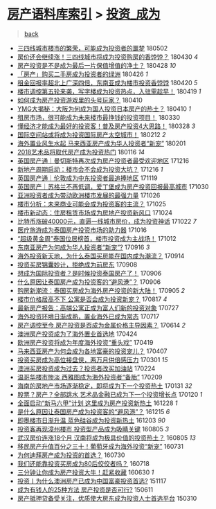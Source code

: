 [房产语料库索引](../../README.md)  > [投资_成为](投资_成为.md)
====
> [back](../README.md)

- [三四线城市楼市的繁荣，可能成为投资者的噩梦](http://jkwz.applinzi.com/ittc/7098456298209412103.html#%E4%B8%89%E5%9B%9B%E7%BA%BF%E5%9F%8E%E5%B8%82%E6%A5%BC%E5%B8%82%E7%9A%84%E7%B9%81%E8%8D%A3%EF%BC%8C%E5%8F%AF%E8%83%BD%E6%88%90%E4%B8%BA%E6%8A%95%E8%B5%84%E8%80%85%E7%9A%84%E5%99%A9%E6%A2%A6) 180502  
- [房价还会继续涨！三四线城市将成为投资购房的香饽饽？](http://jkwz.applinzi.com/ittc/7096994900975551505.html#%E6%88%BF%E4%BB%B7%E8%BF%98%E4%BC%9A%E7%BB%A7%E7%BB%AD%E6%B6%A8%EF%BC%81%E4%B8%89%E5%9B%9B%E7%BA%BF%E5%9F%8E%E5%B8%82%E5%B0%86%E6%88%90%E4%B8%BA%E6%8A%95%E8%B5%84%E8%B4%AD%E6%88%BF%E7%9A%84%E9%A6%99%E9%A5%BD%E9%A5%BD%EF%BC%9F) 180430 *4* 
- [房产投资是不是成为最后一片保值增值的净土？](http://jkwz.applinzi.com/ittc/7097029101363921926.html#%E6%88%BF%E4%BA%A7%E6%8A%95%E8%B5%84%E6%98%AF%E4%B8%8D%E6%98%AF%E6%88%90%E4%B8%BA%E6%9C%80%E5%90%8E%E4%B8%80%E7%89%87%E4%BF%9D%E5%80%BC%E5%A2%9E%E5%80%BC%E7%9A%84%E5%87%80%E5%9C%9F%EF%BC%9F) 180428 *10* 
- [「房产」购买二手房成为投资者的绿洲](http://jkwz.applinzi.com/ittc/7096208863357568011.html#%E3%80%8C%E6%88%BF%E4%BA%A7%E3%80%8D%E8%B4%AD%E4%B9%B0%E4%BA%8C%E6%89%8B%E6%88%BF%E6%88%90%E4%B8%BA%E6%8A%95%E8%B5%84%E8%80%85%E7%9A%84%E7%BB%BF%E6%B4%B2) 180426 *1* 
- [租金回报率超北上广深四倍，东南亚成为楼市投资香饽饽](http://jkwz.applinzi.com/ittc/7094120245432419338.html#%E7%A7%9F%E9%87%91%E5%9B%9E%E6%8A%A5%E7%8E%87%E8%B6%85%E5%8C%97%E4%B8%8A%E5%B9%BF%E6%B7%B1%E5%9B%9B%E5%80%8D%EF%BC%8C%E4%B8%9C%E5%8D%97%E4%BA%9A%E6%88%90%E4%B8%BA%E6%A5%BC%E5%B8%82%E6%8A%95%E8%B5%84%E9%A6%99%E9%A5%BD%E9%A5%BD) 180420 *5* 
- [楼市调控第五轮来袭，写字楼成为投资热点，入驻需趁早！](http://jkwz.applinzi.com/ittc/7093638983513015307.html#%E6%A5%BC%E5%B8%82%E8%B0%83%E6%8E%A7%E7%AC%AC%E4%BA%94%E8%BD%AE%E6%9D%A5%E8%A2%AD%EF%BC%8C%E5%86%99%E5%AD%97%E6%A5%BC%E6%88%90%E4%B8%BA%E6%8A%95%E8%B5%84%E7%83%AD%E7%82%B9%EF%BC%8C%E5%85%A5%E9%A9%BB%E9%9C%80%E8%B6%81%E6%97%A9%EF%BC%81) 180419 *1* 
- [如何成为房产投资游戏里的头号玩家？](http://jkwz.applinzi.com/ittc/7090419767108437009.html#%E5%A6%82%E4%BD%95%E6%88%90%E4%B8%BA%E6%88%BF%E4%BA%A7%E6%8A%95%E8%B5%84%E6%B8%B8%E6%88%8F%E9%87%8C%E7%9A%84%E5%A4%B4%E5%8F%B7%E7%8E%A9%E5%AE%B6%EF%BC%9F) 180410  
- [YMG大揭秘：大阪为何成为国人投资日本房产的热土？](http://jkwz.applinzi.com/ittc/7090335784676885511.html#YMG%E5%A4%A7%E6%8F%AD%E7%A7%98%EF%BC%9A%E5%A4%A7%E9%98%AA%E4%B8%BA%E4%BD%95%E6%88%90%E4%B8%BA%E5%9B%BD%E4%BA%BA%E6%8A%95%E8%B5%84%E6%97%A5%E6%9C%AC%E6%88%BF%E4%BA%A7%E7%9A%84%E7%83%AD%E5%9C%9F%EF%BC%9F) 180410 *1* 
- [租房市场，很可能成为未来楼市最挣钱的投资项目！](http://jkwz.applinzi.com/ittc/7086185199815885831.html#%E7%A7%9F%E6%88%BF%E5%B8%82%E5%9C%BA%EF%BC%8C%E5%BE%88%E5%8F%AF%E8%83%BD%E6%88%90%E4%B8%BA%E6%9C%AA%E6%9D%A5%E6%A5%BC%E5%B8%82%E6%9C%80%E6%8C%A3%E9%92%B1%E7%9A%84%E6%8A%95%E8%B5%84%E9%A1%B9%E7%9B%AE%EF%BC%81) 180330  
- [懂经济才能成为最好的投资客！普及房产投资4大思路！](http://jkwz.applinzi.com/ittc/7085458530230600715.html#%E6%87%82%E7%BB%8F%E6%B5%8E%E6%89%8D%E8%83%BD%E6%88%90%E4%B8%BA%E6%9C%80%E5%A5%BD%E7%9A%84%E6%8A%95%E8%B5%84%E5%AE%A2%EF%BC%81%E6%99%AE%E5%8F%8A%E6%88%BF%E4%BA%A7%E6%8A%95%E8%B5%844%E5%A4%A7%E6%80%9D%E8%B7%AF%EF%BC%81) 180328 *3* 
- [国际空间站或将成为投资国际房产太空城市！](http://jkwz.applinzi.com/ittc/7069149475312763914.html#%E5%9B%BD%E9%99%85%E7%A9%BA%E9%97%B4%E7%AB%99%E6%88%96%E5%B0%86%E6%88%90%E4%B8%BA%E6%8A%95%E8%B5%84%E5%9B%BD%E9%99%85%E6%88%BF%E4%BA%A7%E5%A4%AA%E7%A9%BA%E5%9F%8E%E5%B8%82%EF%BC%81) 180212 *2* 
- [海外置业风生水起 马来西亚房产成为华人投资者“新宠”](http://jkwz.applinzi.com/ittc/7065128563357778955.html#%E6%B5%B7%E5%A4%96%E7%BD%AE%E4%B8%9A%E9%A3%8E%E7%94%9F%E6%B0%B4%E8%B5%B7+%E9%A9%AC%E6%9D%A5%E8%A5%BF%E4%BA%9A%E6%88%BF%E4%BA%A7%E6%88%90%E4%B8%BA%E5%8D%8E%E4%BA%BA%E6%8A%95%E8%B5%84%E8%80%85%E2%80%9C%E6%96%B0%E5%AE%A0%E2%80%9D) 180201  
- [2018艺术品将取代房产成为投资热门](http://jkwz.applinzi.com/ittc/7059252262726009873.html#2018%E8%89%BA%E6%9C%AF%E5%93%81%E5%B0%86%E5%8F%96%E4%BB%A3%E6%88%BF%E4%BA%A7%E6%88%90%E4%B8%BA%E6%8A%95%E8%B5%84%E7%83%AD%E9%97%A8) 180116 *14* 
- [英国房产通｜曼切斯特再次成为房产投资者最受欢迎地区](http://jkwz.applinzi.com/ittc/7047773762739504144.html#%E8%8B%B1%E5%9B%BD%E6%88%BF%E4%BA%A7%E9%80%9A%EF%BD%9C%E6%9B%BC%E5%88%87%E6%96%AF%E7%89%B9%E5%86%8D%E6%AC%A1%E6%88%90%E4%B8%BA%E6%88%BF%E4%BA%A7%E6%8A%95%E8%B5%84%E8%80%85%E6%9C%80%E5%8F%97%E6%AC%A2%E8%BF%8E%E5%9C%B0%E5%8C%BA) 171216  
- [新地产周期启动：楼市会不会成为投资大坑？](http://jkwz.applinzi.com/ittc/7047684061923902480.html#%E6%96%B0%E5%9C%B0%E4%BA%A7%E5%91%A8%E6%9C%9F%E5%90%AF%E5%8A%A8%EF%BC%9A%E6%A5%BC%E5%B8%82%E4%BC%9A%E4%B8%8D%E4%BC%9A%E6%88%90%E4%B8%BA%E6%8A%95%E8%B5%84%E5%A4%A7%E5%9D%91%EF%BC%9F) 171216 *1* 
- [英国房产通｜伦敦成为中东投资者最追捧地区](http://jkwz.applinzi.com/ittc/7037613464984503313.html#%E8%8B%B1%E5%9B%BD%E6%88%BF%E4%BA%A7%E9%80%9A%EF%BD%9C%E4%BC%A6%E6%95%A6%E6%88%90%E4%B8%BA%E4%B8%AD%E4%B8%9C%E6%8A%95%E8%B5%84%E8%80%85%E6%9C%80%E8%BF%BD%E6%8D%A7%E5%9C%B0%E5%8C%BA) 171119  
- [英国房产｜苏格兰不再低调，爱丁堡成为房产投资回报最高城市](http://jkwz.applinzi.com/ittc/7030254739214828561.html#%E8%8B%B1%E5%9B%BD%E6%88%BF%E4%BA%A7%EF%BD%9C%E8%8B%8F%E6%A0%BC%E5%85%B0%E4%B8%8D%E5%86%8D%E4%BD%8E%E8%B0%83%EF%BC%8C%E7%88%B1%E4%B8%81%E5%A0%A1%E6%88%90%E4%B8%BA%E6%88%BF%E4%BA%A7%E6%8A%95%E8%B5%84%E5%9B%9E%E6%8A%A5%E6%9C%80%E9%AB%98%E5%9F%8E%E5%B8%82) 171030  
- [亚洲投资者成为带动欧洲楼市发展的最强力量](http://jkwz.applinzi.com/ittc/7028696929867924497.html#%E4%BA%9A%E6%B4%B2%E6%8A%95%E8%B5%84%E8%80%85%E6%88%90%E4%B8%BA%E5%B8%A6%E5%8A%A8%E6%AC%A7%E6%B4%B2%E6%A5%BC%E5%B8%82%E5%8F%91%E5%B1%95%E7%9A%84%E6%9C%80%E5%BC%BA%E5%8A%9B%E9%87%8F) 171026  
- [楼市分析：未来商业可能会成为投资客的主流？](http://jkwz.applinzi.com/ittc/7028444383186256912.html#%E6%A5%BC%E5%B8%82%E5%88%86%E6%9E%90%EF%BC%9A%E6%9C%AA%E6%9D%A5%E5%95%86%E4%B8%9A%E5%8F%AF%E8%83%BD%E4%BC%9A%E6%88%90%E4%B8%BA%E6%8A%95%E8%B5%84%E5%AE%A2%E7%9A%84%E4%B8%BB%E6%B5%81%EF%BC%9F) 171025  
- [楼市新动态：住房租赁市场成为房地产投资新风口](http://jkwz.applinzi.com/ittc/7028068378911179793.html#%E6%A5%BC%E5%B8%82%E6%96%B0%E5%8A%A8%E6%80%81%EF%BC%9A%E4%BD%8F%E6%88%BF%E7%A7%9F%E8%B5%81%E5%B8%82%E5%9C%BA%E6%88%90%E4%B8%BA%E6%88%BF%E5%9C%B0%E4%BA%A7%E6%8A%95%E8%B5%84%E6%96%B0%E9%A3%8E%E5%8F%A3) 171024  
- [比特币涨破40000元，直逼一线城市房价，成为投资神话](http://jkwz.applinzi.com/ittc/7027372962590753808.html#%E6%AF%94%E7%89%B9%E5%B8%81%E6%B6%A8%E7%A0%B440000%E5%85%83%EF%BC%8C%E7%9B%B4%E9%80%BC%E4%B8%80%E7%BA%BF%E5%9F%8E%E5%B8%82%E6%88%BF%E4%BB%B7%EF%BC%8C%E6%88%90%E4%B8%BA%E6%8A%95%E8%B5%84%E7%A5%9E%E8%AF%9D) 171022 *7* 
- [医疗旅游成为泰国房产投资市场的助力器](http://jkwz.applinzi.com/ittc/7025002036477821969.html#%E5%8C%BB%E7%96%97%E6%97%85%E6%B8%B8%E6%88%90%E4%B8%BA%E6%B3%B0%E5%9B%BD%E6%88%BF%E4%BA%A7%E6%8A%95%E8%B5%84%E5%B8%82%E5%9C%BA%E7%9A%84%E5%8A%A9%E5%8A%9B%E5%99%A8) 171016  
- [“超级黄金周”泰国位居榜首，楼市投资成为主战场！](http://jkwz.applinzi.com/ittc/7023503990543877136.html#%E2%80%9C%E8%B6%85%E7%BA%A7%E9%BB%84%E9%87%91%E5%91%A8%E2%80%9D%E6%B3%B0%E5%9B%BD%E4%BD%8D%E5%B1%85%E6%A6%9C%E9%A6%96%EF%BC%8C%E6%A5%BC%E5%B8%82%E6%8A%95%E8%B5%84%E6%88%90%E4%B8%BA%E4%B8%BB%E6%88%98%E5%9C%BA%EF%BC%81) 171012  
- [东南亚房产为何成为华人投资者“新宠”?](http://jkwz.applinzi.com/ittc/7013881096817869841.html#%E4%B8%9C%E5%8D%97%E4%BA%9A%E6%88%BF%E4%BA%A7%E4%B8%BA%E4%BD%95%E6%88%90%E4%B8%BA%E5%8D%8E%E4%BA%BA%E6%8A%95%E8%B5%84%E8%80%85%E2%80%9C%E6%96%B0%E5%AE%A0%E2%80%9D%3F) 170916 *3* 
- [海外投资新天地，为什么泰国买房能在国内成为潮流？](http://jkwz.applinzi.com/ittc/7013208890240664592.html#%E6%B5%B7%E5%A4%96%E6%8A%95%E8%B5%84%E6%96%B0%E5%A4%A9%E5%9C%B0%EF%BC%8C%E4%B8%BA%E4%BB%80%E4%B9%88%E6%B3%B0%E5%9B%BD%E4%B9%B0%E6%88%BF%E8%83%BD%E5%9C%A8%E5%9B%BD%E5%86%85%E6%88%90%E4%B8%BA%E6%BD%AE%E6%B5%81%EF%BC%9F) 170914  
- [投资买房锦囊妙计，拒绝成为前房东](http://jkwz.applinzi.com/ittc/7010987846587122705.html#%E6%8A%95%E8%B5%84%E4%B9%B0%E6%88%BF%E9%94%A6%E5%9B%8A%E5%A6%99%E8%AE%A1%EF%BC%8C%E6%8B%92%E7%BB%9D%E6%88%90%E4%B8%BA%E5%89%8D%E6%88%BF%E4%B8%9C) 170908  
- [想成为国际投资者？是时候投资泰国房产了！](http://jkwz.applinzi.com/ittc/7010158350925562897.html#%E6%83%B3%E6%88%90%E4%B8%BA%E5%9B%BD%E9%99%85%E6%8A%95%E8%B5%84%E8%80%85%EF%BC%9F%E6%98%AF%E6%97%B6%E5%80%99%E6%8A%95%E8%B5%84%E6%B3%B0%E5%9B%BD%E6%88%BF%E4%BA%A7%E4%BA%86%EF%BC%81) 170906  
- [什么原因让泰国房产成为投资客的“避风港”？](http://jkwz.applinzi.com/ittc/7010142984593736721.html#%E4%BB%80%E4%B9%88%E5%8E%9F%E5%9B%A0%E8%AE%A9%E6%B3%B0%E5%9B%BD%E6%88%BF%E4%BA%A7%E6%88%90%E4%B8%BA%E6%8A%95%E8%B5%84%E5%AE%A2%E7%9A%84%E2%80%9C%E9%81%BF%E9%A3%8E%E6%B8%AF%E2%80%9D%EF%BC%9F) 170906  
- [购房新潮流：泰国买房成为海外房产投资的新大陆！](http://jkwz.applinzi.com/ittc/7009860938973578257.html#%E8%B4%AD%E6%88%BF%E6%96%B0%E6%BD%AE%E6%B5%81%EF%BC%9A%E6%B3%B0%E5%9B%BD%E4%B9%B0%E6%88%BF%E6%88%90%E4%B8%BA%E6%B5%B7%E5%A4%96%E6%88%BF%E4%BA%A7%E6%8A%95%E8%B5%84%E7%9A%84%E6%96%B0%E5%A4%A7%E9%99%86%EF%BC%81) 170905 *2* 
- [楼市价格居高不下 公寓是否会成为投资新宠？](http://jkwz.applinzi.com/ittc/7002711859315344401.html#%E6%A5%BC%E5%B8%82%E4%BB%B7%E6%A0%BC%E5%B1%85%E9%AB%98%E4%B8%8D%E4%B8%8B+%E5%85%AC%E5%AF%93%E6%98%AF%E5%90%A6%E4%BC%9A%E6%88%90%E4%B8%BA%E6%8A%95%E8%B5%84%E6%96%B0%E5%AE%A0%EF%BC%9F) 170817 *4* 
- [最新房产报告：高端公寓正成为富人们新的投资对象](http://jkwz.applinzi.com/ittc/6994992813534872592.html#%E6%9C%80%E6%96%B0%E6%88%BF%E4%BA%A7%E6%8A%A5%E5%91%8A%EF%BC%9A%E9%AB%98%E7%AB%AF%E5%85%AC%E5%AF%93%E6%AD%A3%E6%88%90%E4%B8%BA%E5%AF%8C%E4%BA%BA%E4%BB%AC%E6%96%B0%E7%9A%84%E6%8A%95%E8%B5%84%E5%AF%B9%E8%B1%A1) 170727  
- [海外投资环境日渐成熟，置业海外已成为常态](http://jkwz.applinzi.com/ittc/6991206422262842385.html#%E6%B5%B7%E5%A4%96%E6%8A%95%E8%B5%84%E7%8E%AF%E5%A2%83%E6%97%A5%E6%B8%90%E6%88%90%E7%86%9F%EF%BC%8C%E7%BD%AE%E4%B8%9A%E6%B5%B7%E5%A4%96%E5%B7%B2%E6%88%90%E4%B8%BA%E5%B8%B8%E6%80%81) 170717  
- [房产调控至今 房产投资是否成为金属价格主导因素？](http://jkwz.applinzi.com/ittc/6979033533245817861.html#%E6%88%BF%E4%BA%A7%E8%B0%83%E6%8E%A7%E8%87%B3%E4%BB%8A+%E6%88%BF%E4%BA%A7%E6%8A%95%E8%B5%84%E6%98%AF%E5%90%A6%E6%88%90%E4%B8%BA%E9%87%91%E5%B1%9E%E4%BB%B7%E6%A0%BC%E4%B8%BB%E5%AF%BC%E5%9B%A0%E7%B4%A0%EF%BC%9F) 170614 *2* 
- [澳洲房产投资成为了海外置业首选地](http://jkwz.applinzi.com/ittc/6960110137162335236.html#%E6%BE%B3%E6%B4%B2%E6%88%BF%E4%BA%A7%E6%8A%95%E8%B5%84%E6%88%90%E4%B8%BA%E4%BA%86%E6%B5%B7%E5%A4%96%E7%BD%AE%E4%B8%9A%E9%A6%96%E9%80%89%E5%9C%B0) 170424  
- [欧洲房产投资将成为年度海外投资“重头戏”](http://jkwz.applinzi.com/ittc/6958294446385923077.html#%E6%AC%A7%E6%B4%B2%E6%88%BF%E4%BA%A7%E6%8A%95%E8%B5%84%E5%B0%86%E6%88%90%E4%B8%BA%E5%B9%B4%E5%BA%A6%E6%B5%B7%E5%A4%96%E6%8A%95%E8%B5%84%E2%80%9C%E9%87%8D%E5%A4%B4%E6%88%8F%E2%80%9D) 170419  
- [马来西亚房产为何会成为各地富豪的投资宠儿？](http://jkwz.applinzi.com/ittc/6953720601419187204.html#%E9%A9%AC%E6%9D%A5%E8%A5%BF%E4%BA%9A%E6%88%BF%E4%BA%A7%E4%B8%BA%E4%BD%95%E4%BC%9A%E6%88%90%E4%B8%BA%E5%90%84%E5%9C%B0%E5%AF%8C%E8%B1%AA%E7%9A%84%E6%8A%95%E8%B5%84%E5%AE%A0%E5%84%BF%EF%BC%9F) 170407  
- [投资买房成为高位接盘侠，两万月供倍感压力](http://jkwz.applinzi.com/ittc/6940075798341092357.html#%E6%8A%95%E8%B5%84%E4%B9%B0%E6%88%BF%E6%88%90%E4%B8%BA%E9%AB%98%E4%BD%8D%E6%8E%A5%E7%9B%98%E4%BE%A0%EF%BC%8C%E4%B8%A4%E4%B8%87%E6%9C%88%E4%BE%9B%E5%80%8D%E6%84%9F%E5%8E%8B%E5%8A%9B) 170301 *15* 
- [澳洲买房投资成为过去？投资者改买加油站](http://jkwz.applinzi.com/ittc/6938164986483573765.html#%E6%BE%B3%E6%B4%B2%E4%B9%B0%E6%88%BF%E6%8A%95%E8%B5%84%E6%88%90%E4%B8%BA%E8%BF%87%E5%8E%BB%EF%BC%9F%E6%8A%95%E8%B5%84%E8%80%85%E6%94%B9%E4%B9%B0%E5%8A%A0%E6%B2%B9%E7%AB%99) 170224  
- [温哥华楼市惨淡 西雅图成为海外投资者“备胎”](http://jkwz.applinzi.com/ittc/6932630053392483333.html#%E6%B8%A9%E5%93%A5%E5%8D%8E%E6%A5%BC%E5%B8%82%E6%83%A8%E6%B7%A1+%E8%A5%BF%E9%9B%85%E5%9B%BE%E6%88%90%E4%B8%BA%E6%B5%B7%E5%A4%96%E6%8A%95%E8%B5%84%E8%80%85%E2%80%9C%E5%A4%87%E8%83%8E%E2%80%9D) 170209  
- [海南的房地产市场逐渐稳定，即将成为下一个投资热土](http://jkwz.applinzi.com/ittc/6929309675358258180.html#%E6%B5%B7%E5%8D%97%E7%9A%84%E6%88%BF%E5%9C%B0%E4%BA%A7%E5%B8%82%E5%9C%BA%E9%80%90%E6%B8%90%E7%A8%B3%E5%AE%9A%EF%BC%8C%E5%8D%B3%E5%B0%86%E6%88%90%E4%B8%BA%E4%B8%8B%E4%B8%80%E4%B8%AA%E6%8A%95%E8%B5%84%E7%83%AD%E5%9C%9F) 170131 *32* 
- [股票？房产？全部跳水 艺术品金融已成为下一个投资增长点](http://jkwz.applinzi.com/ittc/6925130612674659332.html#%E8%82%A1%E7%A5%A8%EF%BC%9F%E6%88%BF%E4%BA%A7%EF%BC%9F%E5%85%A8%E9%83%A8%E8%B7%B3%E6%B0%B4+%E8%89%BA%E6%9C%AF%E5%93%81%E9%87%91%E8%9E%8D%E5%B7%B2%E6%88%90%E4%B8%BA%E4%B8%8B%E4%B8%80%E4%B8%AA%E6%8A%95%E8%B5%84%E5%A2%9E%E9%95%BF%E7%82%B9) 170120 *1* 
- [全面启动“新马六甲”计划 这里成为房产投资新热土](http://jkwz.applinzi.com/ittc/6916829977432818692.html#%E5%85%A8%E9%9D%A2%E5%90%AF%E5%8A%A8%E2%80%9C%E6%96%B0%E9%A9%AC%E5%85%AD%E7%94%B2%E2%80%9D%E8%AE%A1%E5%88%92+%E8%BF%99%E9%87%8C%E6%88%90%E4%B8%BA%E6%88%BF%E4%BA%A7%E6%8A%95%E8%B5%84%E6%96%B0%E7%83%AD%E5%9C%9F) 161228 *1* 
- [是什么原因让泰国房产成为投资客的“避风港”？](http://jkwz.applinzi.com/ittc/6911783054766244869.html#%E6%98%AF%E4%BB%80%E4%B9%88%E5%8E%9F%E5%9B%A0%E8%AE%A9%E6%B3%B0%E5%9B%BD%E6%88%BF%E4%BA%A7%E6%88%90%E4%B8%BA%E6%8A%95%E8%B5%84%E5%AE%A2%E7%9A%84%E2%80%9C%E9%81%BF%E9%A3%8E%E6%B8%AF%E2%80%9D%EF%BC%9F) 161215 *6* 
- [即墨楼市日渐升温 蓝色硅谷成为投资新热土](http://jkwz.applinzi.com/ittc/6907358567090095108.html#%E5%8D%B3%E5%A2%A8%E6%A5%BC%E5%B8%82%E6%97%A5%E6%B8%90%E5%8D%87%E6%B8%A9+%E8%93%9D%E8%89%B2%E7%A1%85%E8%B0%B7%E6%88%90%E4%B8%BA%E6%8A%95%E8%B5%84%E6%96%B0%E7%83%AD%E5%9C%9F) 161203 *90* 
- [投资客再现漳州楼市 投资型产品成为吸睛关键](http://jkwz.applinzi.com/ittc/6862891452736209925.html#%E6%8A%95%E8%B5%84%E5%AE%A2%E5%86%8D%E7%8E%B0%E6%BC%B3%E5%B7%9E%E6%A5%BC%E5%B8%82+%E6%8A%95%E8%B5%84%E5%9E%8B%E4%BA%A7%E5%93%81%E6%88%90%E4%B8%BA%E5%90%B8%E7%9D%9B%E5%85%B3%E9%94%AE) 160805 *3* 
- [武汉房价连涨18个月 汉南将成为极具价值的投资热土？](http://jkwz.applinzi.com/ittc/6862872516439311364.html#%E6%AD%A6%E6%B1%89%E6%88%BF%E4%BB%B7%E8%BF%9E%E6%B6%A818%E4%B8%AA%E6%9C%88+%E6%B1%89%E5%8D%97%E5%B0%86%E6%88%90%E4%B8%BA%E6%9E%81%E5%85%B7%E4%BB%B7%E5%80%BC%E7%9A%84%E6%8A%95%E8%B5%84%E7%83%AD%E5%9C%9F%EF%BC%9F) 160805 *13* 
- [移民房产升值百分之三十！葡萄牙成为海外投资“新宠”](http://jkwz.applinzi.com/ittc/6861164095931417604.html#%E7%A7%BB%E6%B0%91%E6%88%BF%E4%BA%A7%E5%8D%87%E5%80%BC%E7%99%BE%E5%88%86%E4%B9%8B%E4%B8%89%E5%8D%81%EF%BC%81%E8%91%A1%E8%90%84%E7%89%99%E6%88%90%E4%B8%BA%E6%B5%B7%E5%A4%96%E6%8A%95%E8%B5%84%E2%80%9C%E6%96%B0%E5%AE%A0%E2%80%9D) 160731  
- [为何迪拜房产成为投资的首选？](http://jkwz.applinzi.com/ittc/6860282042872497156.html#%E4%B8%BA%E4%BD%95%E8%BF%AA%E6%8B%9C%E6%88%BF%E4%BA%A7%E6%88%90%E4%B8%BA%E6%8A%95%E8%B5%84%E7%9A%84%E9%A6%96%E9%80%89%EF%BC%9F) 160730  
- [我们还能靠投资买房成为80后佼佼者吗？](http://jkwz.applinzi.com/ittc/6856262252902220805.html#%E6%88%91%E4%BB%AC%E8%BF%98%E8%83%BD%E9%9D%A0%E6%8A%95%E8%B5%84%E4%B9%B0%E6%88%BF%E6%88%90%E4%B8%BA80%E5%90%8E%E4%BD%BC%E4%BD%BC%E8%80%85%E5%90%97%EF%BC%9F) 160718  
- [三分钟让你成为房产投资大牛！赶紧收藏](http://jkwz.applinzi.com/ittc/6849425481140798469.html#%E4%B8%89%E5%88%86%E9%92%9F%E8%AE%A9%E4%BD%A0%E6%88%90%E4%B8%BA%E6%88%BF%E4%BA%A7%E6%8A%95%E8%B5%84%E5%A4%A7%E7%89%9B%EF%BC%81%E8%B5%B6%E7%B4%A7%E6%94%B6%E8%97%8F) 160630 *1* 
- [投资丨为什么澳洲房产已成为中国富豪投资首选?](http://jkwz.applinzi.com/ittc/6765663087852258309.html#%E6%8A%95%E8%B5%84%E4%B8%A8%E4%B8%BA%E4%BB%80%E4%B9%88%E6%BE%B3%E6%B4%B2%E6%88%BF%E4%BA%A7%E5%B7%B2%E6%88%90%E4%B8%BA%E4%B8%AD%E5%9B%BD%E5%AF%8C%E8%B1%AA%E6%8A%95%E8%B5%84%E9%A6%96%E9%80%89%3F) 151117  
- [成为有钱人的25种方法 房产投资是否可行?](http://jkwz.applinzi.com/ittc/547650611422658025.html#%E6%88%90%E4%B8%BA%E6%9C%89%E9%92%B1%E4%BA%BA%E7%9A%8425%E7%A7%8D%E6%96%B9%E6%B3%95+%E6%88%BF%E4%BA%A7%E6%8A%95%E8%B5%84%E6%98%AF%E5%90%A6%E5%8F%AF%E8%A1%8C%3F) 150611  
- [房产抵押贷备受关注，优质使大房东成为投资人士首选平台](http://jkwz.applinzi.com/ittc/547650611398050329.html#%E6%88%BF%E4%BA%A7%E6%8A%B5%E6%8A%BC%E8%B4%B7%E5%A4%87%E5%8F%97%E5%85%B3%E6%B3%A8%EF%BC%8C%E4%BC%98%E8%B4%A8%E4%BD%BF%E5%A4%A7%E6%88%BF%E4%B8%9C%E6%88%90%E4%B8%BA%E6%8A%95%E8%B5%84%E4%BA%BA%E5%A3%AB%E9%A6%96%E9%80%89%E5%B9%B3%E5%8F%B0) 150310  
